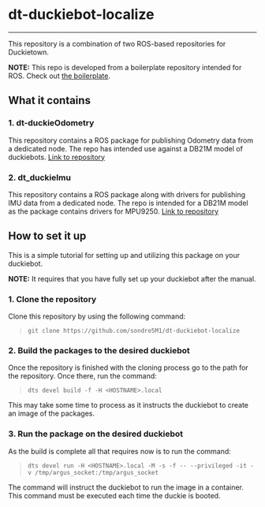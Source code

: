 # dt-duckiebot-localize

***

This repository is a combination of two ROS-based
repositories for Duckietown.

**NOTE:** This repo is developed from a boilerplate 
repository intended for ROS. Check out [the boilerplate](https://github.com/duckietown/template-ros).


## What it contains

### 1. dt-duckieOdometry

This repository contains a ROS package for publishing Odometry data from a dedicated node.
The repo has intended use against a DB21M model of duckiebots. [Link to repository](https://github.com/sondre5M1/dt-duckieOdometry)

### 2. dt_duckieImu

This repository contains a ROS package along with drivers for publishing IMU data from a dedicated node.
The repo is intended for a DB21M model as the package contains drivers for MPU9250. [Link to repository](https://github.com/reafed/dt_duckieImu)


## How to set it up

This is a simple tutorial for setting up and utilizing this package on your duckiebot.

**NOTE:** It requires that you have fully set up your duckiebot after the manual. 

### 1. Clone the repository

Clone this repository by using the following command:

> `git clone https://github.com/sondre5M1/dt-duckiebot-localize`

### 2. Build the packages to the desired duckiebot

Once the repository is finished with the cloning process
go to the path for the repository. Once there, run the command:

> `dts devel build -f -H <HOSTNAME>.local`

This may take some time to process as it instructs the duckiebot to create an image of the packages. 

### 3. Run the package on the desired duckiebot

As the build is complete all that requires now is to run the command:

> `dts devel run -H <HOSTNAME>.local -M -s -f -- --privileged -it -v /tmp/argus_socket:/tmp/argus_socket`

The command will instruct the duckiebot to run the image in a container.
This command must be executed each time the duckie is booted. 